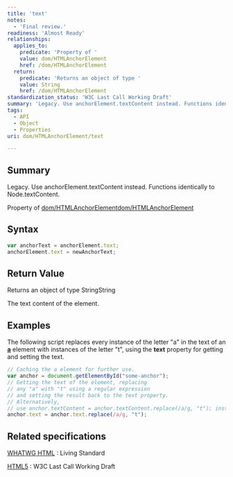 ```yaml
---
title: 'text'
notes:
  - 'Final review.'
readiness: 'Almost Ready'
relationships:
  applies_to:
    predicate: 'Property of '
    value: dom/HTMLAnchorElement
    href: /dom/HTMLAnchorElement
  return:
    predicate: 'Returns an object of type '
    value: String
    href: /dom/HTMLAnchorElement
standardization_status: 'W3C Last Call Working Draft'
summary: 'Legacy. Use anchorElement.textContent instead. Functions identically to Node.textContent.'
tags:
  - API
  - Object
  - Properties
uri: dom/HTMLAnchorElement/text

---
```

## Summary

Legacy. Use anchorElement.textContent instead. Functions identically to Node.textContent.

Property of [dom/HTMLAnchorElement](/dom/HTMLAnchorElement)[dom/HTMLAnchorElement](/dom/HTMLAnchorElement)

## Syntax

``` js
var anchorText = anchorElement.text;
anchorElement.text = newAnchorText;
```

## Return Value

Returns an object of type StringString

The text content of the element.

## Examples

The following script replaces every instance of the letter "a" in the text of an [**a**](/html/elements/a) element with instances of the letter "t", using the **text** property for getting and setting the text.

``` js
// Caching the a element for further use.
var anchor = document.getElementById("some-anchor");
// Getting the text of the element, replacing
// any "a" with "t" using a regular expression
// and setting the result back to the text property.
// Alternatively,
// use anchor.textContent = anchor.textContent.replace(/a/g, "t"); instead.
anchor.text = anchor.text.replace(/a/g, "t");
```

## Related specifications

[WHATWG HTML](http://www.whatwg.org/specs/web-apps/current-work/multipage/semantics.html#dom-a-text)
:   Living Standard

[HTML5](http://www.w3.org/TR/html5/text-level-semantics.html#dom-a-text)
:   W3C Last Call Working Draft

